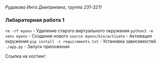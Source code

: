 *Рудакова Инга Дмитриевна, группа 231-3211*
### Лабараторная работа 1

`rm -rf myenv` - Удаление старого виртуального окружения
`python3 -m venv myenv` - Создание нового
`source myenv/bin/activate` - Активация окружения
`pip install -r requirements.txt` - Установка зависимостей
`./app.py` - Запуск приложения

Ссылка на хостинг: 
 ` `